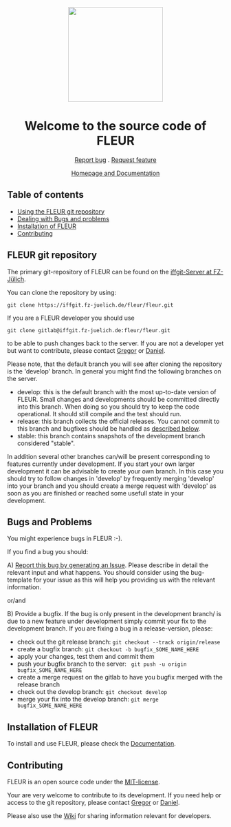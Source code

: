 <div align="center">
<img src="https://www.flapw.de/rel/img/fleur.gif"  width="220">


Welcome to the source code of FLEUR
=====================

[Report bug](https://iffgit.fz-juelich.de/fleur/fleur/issues/new?template=Bug.md)
.
[Request feature](https://iffgit.fz-juelich.de/fleur/fleur/issues/new?template=FeatureRequest.md&labels=feature)

[Homepage and Documentation](https://www.flapw.de)
</div>

## Table of contents

- [Using the FLEUR git repository](#fleur-git-repository)
- [Dealing with Bugs and problems](#bugs-and-problems)
- [Installation of FLEUR](#installation-of-FLEUR)
- [Contributing](#contributing)

## FLEUR git repository

The primary git-repository of FLEUR can be found on the [iffgit-Server at FZ-Jülich](https://iffgit.fz-juelich.de/fleur/fleur/).

You can clone the repository by using:
```
git clone https://iffgit.fz-juelich.de/fleur/fleur.git
```

If you are a FLEUR developer you should use
```
git clone gitlab@iffgit.fz-juelich.de:fleur/fleur.git
```
to be able to push changes back to the server. If you are not a developer yet but want to contribute, please contact [Gregor](g.michalicek@fz-juelich.de) or [Daniel](d.wortmann@fz-juelich.de).

Please note, that the default branch you will see after cloning the repository is the 'develop' branch. In general you might find 
the following branches on the server.

* develop: this is the default branch with the most up-to-date version of FLEUR. Small changes and developments should be committed 
directly into this branch. When doing so you should try to keep the code operational. It should still compile and the test should run. 
* release: this branch collects the official releases. You cannot commit to this branch and bugfixes should be handled as [described below](#bugs-and-problems).
* stable: this branch contains snapshots of the development branch considered "stable".

In addition several other branches can/will be present corresponding to features currently under development. If you start your own larger development
it can be advisable to create your own branch. In this case you should try to follow changes in 'develop' by frequently merging 'develop' into your branch
and you should create a merge request with 'develop' as soon as you are finished or reached some usefull state in your development.

## Bugs and Problems

You might experience bugs in FLEUR :-).

If you find a bug you should:

A)  [Report this bug by generating an Issue](https://iffgit.fz-juelich.de/fleur/fleur/issues/new?template=Bug.md). Please describe in 
detail the relevant input and what happens. You should consider using 
the bug-template for your issue as this will help you providing us with 
the relevant information.

or/and

B) Provide a bugfix. If the bug is only present in the development branch/ is due
to a new feature under development simply commit your fix to the development branch.
If you are fixing a bug in a release-version, please:
* check out the git release branch: ```git checkout --track origin/release```
* create a bugfix branch: ```git checkout -b bugfix_SOME_NAME_HERE```
* apply your changes, test them and commit them
* push your bugfix branch to the server: ``` git push -u origin bugfix_SOME_NAME_HERE```
* create a merge request on the gitlab to have you bugfix merged with the release branch
* check out the develop branch: ```git checkout develop```
* merge your fix into the develop branch: ```git merge bugfix_SOME_NAME_HERE```


## Installation of FLEUR

To install and use FLEUR, please check the [Documentation](https://www.flapw.de).

## Contributing

FLEUR is an open source code under the [MIT-license](https://iffgit.fz-juelich.de/fleur/fleur/blob/develop/LICENSE).

Your are very welcome to contribute to its development. If you need help or access to the git repository, 
please contact [Gregor](g.michalicek@fz-juelich.de) or [Daniel](d.wortmann@fz-juelich.de).

Please also use the [Wiki](https://iffgit.fz-juelich.de/fleur/fleur/wikis/home) for sharing information relevant for developers. 